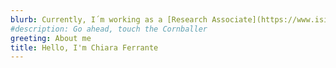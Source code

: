 ```yaml
---
blurb: Currently, I´m working as a [Research Associate](https://www.isi.fraunhofer.de/de/competence-center/innovations-wissensoekonomie/mitarbeiter/ferrante.html) at the *Fraunhofer ISI* in Karlsruhe. My research focuses mainly on innovation economics, knowledge and technology transfer between industry and university and digital innovation. Previously, in 2022 I workes as a **Postdoctoral researcher** at the Spatial Dynamics Lab, *University College Dublin*. I worked with Prof. D.F. Kogler, under the TechEvo project, on smart specialization strategies in European regions and on the evolution of scientific knowledge in China. <br><br>I obtained my PhD in **Economic Geography** at *Sapienza University of Rome*, with a thesis entitled "Electoral geography and political transformations. The rise of populism and its determinants", supervised by Dr. Augusto Cerqua, from the University of Rome and Dr. Nicola Pontarollo, from the University of Brescia. <br><br> My research interests on **innovation economics** intertwine with a wide range of topics, such as the role of **institutions**, the evolution of **political preferences**, the interaction between the political context and the **regional technological and knowledge development**. I mainly  implement quantitative techniques, such as econometric models, causal inference, network analysis and machine learning techniques.<br><br><br> Link to my [Google Scholar](https://scholar.google.it/citations?user=800UvnQAAAAJ&hl=it&oi=ao) and [Research Gate](https://www.researchgate.net/profile/Chiara-Ferrante) Contact buttons below
#description: Go ahead, touch the Cornballer
greeting: About me
title: Hello, I'm Chiara Ferrante
---
```

